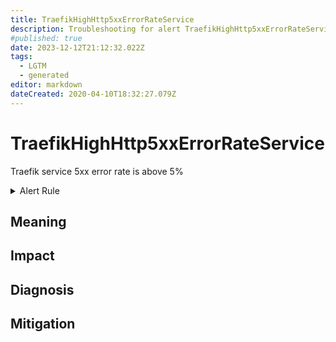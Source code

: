 ```yaml
---
title: TraefikHighHttp5xxErrorRateService
description: Troubleshooting for alert TraefikHighHttp5xxErrorRateService
#published: true
date: 2023-12-12T21:12:32.022Z
tags: 
  - LGTM
  - generated
editor: markdown
dateCreated: 2020-04-10T18:32:27.079Z
---
```


# TraefikHighHttp5xxErrorRateService

Traefik service 5xx error rate is above 5%

<details>
  <summary>Alert Rule</summary>

{{% rule "traefik/embedded-exporter-v2.yml" "TraefikHighHttp5xxErrorRateService" %}}

{{% comment %}}

```yaml
alert: TraefikHighHttp5xxErrorRateService
expr: sum(rate(traefik_service_requests_total{code=~"5.*"}[3m])) by (service) / sum(rate(traefik_service_requests_total[3m])) by (service) * 100 > 5
for: 1m
labels:
    severity: critical
annotations:
    summary: Traefik high HTTP 5xx error rate service (instance {{ $labels.instance }})
    description: |-
        Traefik service 5xx error rate is above 5%
          VALUE = {{ $value }}
          LABELS = {{ $labels }}
    runbook: https://github.com/srerun/prometheus-alerts/blob/main/content/runbooks/embedded-exporter-v2/TraefikHighHttp5xxErrorRateService.md

```

{{% /comment %}}

</details>


## Meaning
[//]: # "Short paragraph that explains what the alert means"


## Impact
[//]: # "What could / will happen if the alert is not addressed"



## Diagnosis
[//]: # "Steps to take to identify the cause of the problem"



## Mitigation
[//]: # "The steps necessary to resolve the alert"
